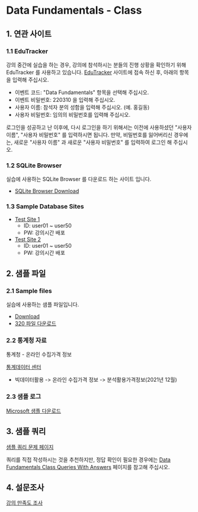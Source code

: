 # Data Fundamentals - Class

## 1. 연관 사이트

### 1.1 EduTracker

강의 중간에 실습을 하는 경우, 강의에 참석하시는 분들의 진행 상황을 확인하기 위해 EduTracker 를 사용하고 있습니다.
[EduTracker](http://exastudy.cafe24.com/solutions/edutracker/) 사이트에 접속 하신 후, 아래의 항목을 입력해 주십시오.

- 이벤트 코드: "Data Fundamentals" 항목을 선택해 주십시오.
- 이벤트 비밀번호: 220310 을 입력해 주십시오.
- 사용자 이름: 참석자 분의 성함을 입력해 주십시오. (예. 홍길동)
- 사용자 비밀번호: 임의의 비밀번호를 입력해 주십시오.

로그인을 성공하고 난 이후에, 다시 로그인을 하기 위해서는 이전에 사용하셨던 "사용자 이름", "사용자 비밀번호" 를 입력하시면 됩니다.
만약, 비밀번호를 잃어버리신 경우에는, 새로운 "사용자 이름" 과 새로운 "사용자 비밀번호" 를 입력하여 로그인 해 주십시오.

### 1.2 SQLite Browser

실습에 사용하는 SQLite Browser 를 다운로드 하는 사이트 입니다.
- [SQLite Browser Download](https://sqlitebrowser.org/)

### 1.3 Sample Database Sites

- [Test Site 1](http://141.164.49.85/phpmyadmin/)
  - ID: user01 ~ user50
  - PW: 강의시간 배포
- [Test Site 2](http://141.164.48.150/phpmyadmin/)
  - ID: user01 ~ user50
  - PW: 강의시간 배포

## 2. 샘플 파일

### 2.1 Sample files

실습에 사용하는 샘플 파일입니다.

- [Download](http://exastudy.cafe24.com/lectures/data_fundamentals/)
- [320 파일 다운로드](http://naver.me/FgOZBFnE)

### 2.2 통계청 자료

통계청 - 온라인 수집가격 정보

[통계데이터 센터](https://data.kostat.go.kr/sbchome/index.do)

- 빅데이터활용 -> 온라인 수집가격 정보 -> 분석활용가격정보(2021년 12월)

### 2.3 샘플 로그

[Microsoft 샘플 다운로드](https://www.microsoft.com/en-us/download/details.aspx?id=37003)

## 3. 샘플 쿼리

[샘플 쿼리 문제 페이지](data_fundamentals_class_queries.html)

쿼리를 직접 작성하시는 것을 추천하지만, 정답 확인이 필요한 경우에는 [Data Fundamentals Class Queries With Answers](data_fundamentals_class_queries_with_answers.html) 페이지를 참고해 주십시오.

## 4. 설문조사

[강의 만족도 조사](https://forms.gle/W1zvSBBJBZtU2vcF8)

